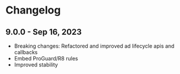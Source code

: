 # Changelog

## 9.0.0 - Sep 16, 2023

* Breaking changes: Refactored and improved ad lifecycle apis and callbacks
* Embed ProGuard/R8 rules
* Improved stability
